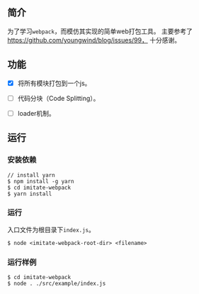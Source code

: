 ## 简介
为了学习`webpack`，而模仿其实现的简单web打包工具。
主要参考了 https://github.com/youngwind/blog/issues/99， 十分感谢。

## 功能
- [x] 将所有模块打包到一个js。
- [ ] 代码分块（Code Splitting）。
- [ ] loader机制。


## 运行

### 安装依赖

```shell
// install yarn
$ npm install -g yarn
$ cd imitate-webpack
$ yarn install
```

### 运行

入口文件为根目录下`index.js`。

```shell
$ node <imitate-webpack-root-dir> <filename>
```

### 运行样例

```Shell
$ cd imitate-webpack
$ node . ./src/example/index.js
```


